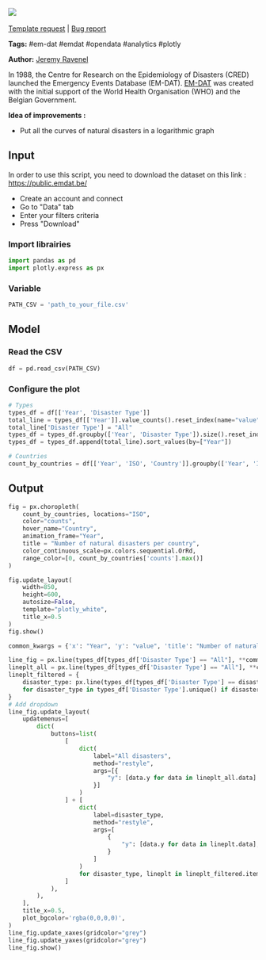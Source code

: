 <a href="https://app.naas.ai/user-redirect/naas/downloader?url=https://raw.githubusercontent.com/jupyter-naas/awesome-notebooks/master/EM-DAT/EM-DAT_natural_disasters.ipynb" target="_parent"><img src="https://naasai-public.s3.eu-west-3.amazonaws.com/open_in_naas.svg"/></a><br><br><a href="https://github.com/jupyter-naas/awesome-notebooks/issues/new?assignees=&labels=&template=template-request.md&title=Tool+-+Action+of+the+notebook+">Template request</a> | <a href="https://github.com/jupyter-naas/awesome-notebooks/issues/new?assignees=&labels=bug&template=bug_report.md&title=EM-DAT+-+Natural+disasters:+Error+short+description">Bug report</a>

**Tags:** #em-dat #emdat #opendata #analytics #plotly

**Author:** [Jeremy Ravenel](https://www.linkedin.com/in/ACoAAAJHE7sB5OxuKHuzguZ9L6lfDHqw--cdnJg/)

In 1988, the Centre for Research on the Epidemiology of Disasters (CRED) launched the Emergency Events Database (EM-DAT). [EM-DAT](https://www.emdat.be/) was created with the initial support of the World Health Organisation (WHO) and the Belgian Government.

**Idea of improvements :**
- Put all the curves of natural disasters in a logarithmic graph

## Input

In order to use this script, you need to download the dataset on this link :
https://public.emdat.be/
- Create an account and connect
- Go to "Data" tab
- Enter your filters criteria
- Press "Download"

### Import librairies


```python
import pandas as pd
import plotly.express as px
```

### Variable


```python
PATH_CSV = 'path_to_your_file.csv'
```

## Model

### Read the CSV


```python
df = pd.read_csv(PATH_CSV)
```

### Configure the plot


```python
# Types
types_df = df[['Year', 'Disaster Type']]
total_line = types_df[['Year']].value_counts().reset_index(name="value")
total_line['Disaster Type'] = "All"
types_df = types_df.groupby(['Year', 'Disaster Type']).size().reset_index(name="value")
types_df = types_df.append(total_line).sort_values(by=["Year"])

# Countries   
count_by_countries = df[['Year', 'ISO', 'Country']].groupby(['Year', 'ISO', 'Country']).size().reset_index(name='counts')
```

## Output


```python
fig = px.choropleth(
    count_by_countries, locations="ISO",
    color="counts",
    hover_name="Country",
    animation_frame="Year",
    title = "Number of natural disasters per country",
    color_continuous_scale=px.colors.sequential.OrRd,
    range_color=[0, count_by_countries['counts'].max()]
)

fig.update_layout(
    width=850,
    height=600,
    autosize=False,
    template="plotly_white",
    title_x=0.5
)
fig.show()
```


```python
common_kwargs = {'x': "Year", 'y': "value", 'title': "Number of natural disasters per year"}

line_fig = px.line(types_df[types_df['Disaster Type'] == "All"], **common_kwargs)
lineplt_all = px.line(types_df[types_df['Disaster Type'] == "All"], **common_kwargs)
lineplt_filtered = {
    disaster_type: px.line(types_df[types_df['Disaster Type'] == disaster_type], **common_kwargs)
    for disaster_type in types_df['Disaster Type'].unique() if disaster_type != "All"
}
# Add dropdown
line_fig.update_layout(
    updatemenus=[
        dict(
            buttons=list(
                [
                    dict(
                        label="All disasters",
                        method="restyle",
                        args=[{
                            "y": [data.y for data in lineplt_all.data]
                        }]
                    )
                ] + [
                    dict(
                        label=disaster_type,
                        method="restyle",
                        args=[
                            {
                                "y": [data.y for data in lineplt.data],
                            }
                        ]
                    )
                    for disaster_type, lineplt in lineplt_filtered.items()
                ]
            ),
        ),
    ],
    title_x=0.5,
    plot_bgcolor='rgba(0,0,0,0)',
)
line_fig.update_xaxes(gridcolor="grey")
line_fig.update_yaxes(gridcolor="grey")
line_fig.show()
```
